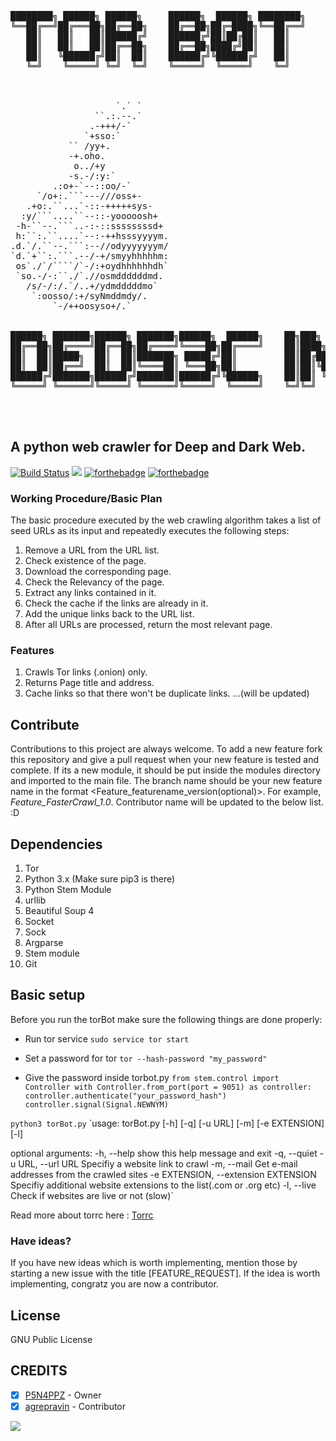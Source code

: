  <pre>
    

████████╗ ██████╗ ██████╗     ██████╗  ██████╗ ████████╗    
╚══██╔══╝██╔═══██╗██╔══██╗    ██╔══██╗██╔═████╗╚══██╔══╝    
   ██║   ██║   ██║██████╔╝    ██████╔╝██║██╔██║   ██║       
   ██║   ██║   ██║██╔══██╗    ██╔══██╗████╔╝██║   ██║       
   ██║   ╚██████╔╝██║  ██║    ██████╔╝╚██████╔╝   ██║       
   ╚═╝    ╚═════╝ ╚═╝  ╚═╝    ╚═════╝  ╚═════╝    ╚═╝       
                                                            

                                       
                    `.` `     
                ``.:.--.`     
               .-+++/-`       
              `+sso:`         
           `` /yy+.           
           -+.oho.            
            o../+y            
           -s.-/:y:`          
        .:o+-`--::oo/-`       
     `/o+:.```---///oss+-     
   .+o:.``...`-::-+++++sys-   
  :y/```....``--::-yooooosh+  
 -h-``--.```..-:-::ssssssssd+ 
 h:``:.``....`--:-++hsssyyyym.
.d.`/.``--.```:--//odyyyyyyym/
`d.`+``:.```.--/-+/smyyhhhhhm:
 os`./`/````/`-/:+oydhhhhhhdh`
 `so.-/-:``./`.//osmddddddmd. 
   /s/-/:/.`/..+/ydmdddddmo`  
    `:oosso/:+/syNmddmdy/.    
        `-/++oosyso+/.`      


██████╗ ███████╗██████╗ ███████╗██████╗  ██████╗    ██╗███╗   ██╗███████╗██╗██████╗ ███████╗
██╔══██╗██╔════╝██╔══██╗██╔════╝╚════██╗██╔════╝    ██║████╗  ██║██╔════╝██║██╔══██╗██╔════╝
██║  ██║█████╗  ██║  ██║███████╗ █████╔╝██║         ██║██╔██╗ ██║███████╗██║██║  ██║█████╗  
██║  ██║██╔══╝  ██║  ██║╚════██║ ╚═══██╗██║         ██║██║╚██╗██║╚════██║██║██║  ██║██╔══╝  
██████╔╝███████╗██████╔╝███████║██████╔╝╚██████╗    ██║██║ ╚████║███████║██║██████╔╝███████╗
╚═════╝ ╚══════╝╚═════╝ ╚══════╝╚═════╝  ╚═════╝    ╚═╝╚═╝  ╚═══╝╚══════╝╚═╝╚═════╝ ╚══════╝
                                                                                            


</pre>

## A python web crawler for Deep and Dark Web.
[![Build Status](https://travis-ci.org/DedSecInside/TorBoT.svg?branch=master)](https://travis-ci.org/DedSecInside/TorBoT)
[![](https://img.shields.io/badge/Donate-Bitcoin-blue.svg?style=flat-square)](https://blockchain.info/address/14st7SzDbQZuu8fpQ74x477WoRJ7gpHFaj)
[![forthebadge](http://forthebadge.com/images/badges/built-with-love.svg)](http://forthebadge.com)
[![forthebadge](http://forthebadge.com/images/badges/made-with-python.svg)](http://forthebadge.com)


### Working Procedure/Basic Plan
The basic procedure executed by the web crawling algorithm takes a list of seed URLs as its input and repeatedly executes
the following steps:

1. Remove a URL from the URL list.
2. Check existence of the page.
3. Download the corresponding page.
4. Check the Relevancy of the page.
5. Extract any links contained in it.
6. Check the cache if the links are already in it.
7. Add the unique links back to the URL list.
8. After all URLs are processed, return the most relevant page.

### Features
1. Crawls Tor links (.onion) only.
2. Returns Page title and address.
3. Cache links so that there won't be duplicate links.
...(will be updated)

## Contribute
Contributions to this project are always welcome. 
To add a new feature fork this repository and give a pull request when your new feature is tested and complete.
If its a new module, it should be put inside the modules directory and imported to the main file.
The branch name should be your new feature name in the format <Feature_featurename_version(optional)>. For example, <i>Feature_FasterCrawl_1.0</i>.
Contributor name will be updated to the below list. :D

## Dependencies 
1. Tor 
2. Python 3.x (Make sure pip3 is there)
3. Python Stem Module
4. urllib
5. Beautiful Soup 4
6. Socket
7. Sock
8. Argparse
9. Stem module
10. Git

## Basic setup
Before you run the torBot make sure the following things are done properly:

* Run tor service
`sudo service tor start`

* Set a password for tor
`tor --hash-password "my_password" `

* Give the password inside torbot.py
`from stem.control import Controller
with Controller.from_port(port = 9051) as controller:
 controller.authenticate("your_password_hash")
 controller.signal(Signal.NEWNYM)`

`python3 torBot.py`
`usage: torBot.py [-h] [-q] [-u URL] [-m] [-e EXTENSION] [-l]

optional arguments:
  -h, --help            show this help message and exit
  -q, --quiet
  -u URL, --url URL     Specifiy a website link to crawl
  -m, --mail            Get e-mail addresses from the crawled sites
  -e EXTENSION, --extension EXTENSION
                        Specifiy additional website extensions to the
                        list(.com or .org etc)
  -l, --live            Check if websites are live or not (slow)` 

Read more about torrc here : [Torrc](https://github.com/DedSecInside/TorBoT/blob/master/Tor.md)

### Have ideas?
If you have new ideas which is worth implementing, mention those by starting a new issue with the title [FEATURE_REQUEST].
If the idea is worth implementing, congratz you are now a contributor.

## License
GNU Public License

## CREDITS

- [X] [P5N4PPZ](https://github.com/PSNAppz) - Owner
- [X] [agrepravin](https://github.com/agrepravin) - Contributor

![](https://upload.wikimedia.org/wikipedia/commons/thumb/4/42/Opensource.svg/200px-Opensource.svg.png)

